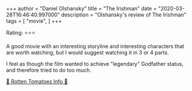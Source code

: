 +++
author = "Daniel Olshansky"
title = "The Irishman"
date = "2020-03-28T16:46:40.997000"
description = "Olshansky's review of The Irishman"
tags = [
    "movie",
]
+++

Rating: ⭐⭐⭐

A good movie with an interesting storyline and interesting characters that are worth watching, but I would suggest watching it in 3 or 4 parts.

I feel as though the film wanted to achieve "legendary" Godfather status, and therefore tried to do too much.

[🍅 Rotten Tomatoes Info 🍅](https://www.rottentomatoes.com//m/the_irishman)